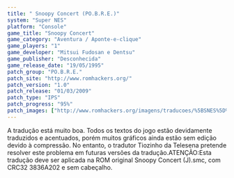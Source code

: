 ```yaml
---
title: " Snoopy Concert (PO.B.R.E.)"
system: "Super NES"
platform: "Console"
game_title: "Snoopy Concert"
game_category: "Aventura / Aponte-e-clique"
game_players: "1"
game_developer: "Mitsui Fudosan e Dentsu"
game_publisher: "Desconhecida"
game_release_date: "19/05/1995"
patch_group: "PO.B.R.E."
patch_site: "http://www.romhackers.org/"
patch_version: "1.0"
patch_release: "01/03/2009"
patch_type: "IPS"
patch_progress: "95%"
patch_images: ["http://www.romhackers.org/imagens/traducoes/%5BSNES%5D%20Snoopy%20Concert%20-%20POBRE%20-%201.png","http://www.romhackers.org/imagens/traducoes/%5BSNES%5D%20Snoopy%20Concert%20-%20POBRE%20-%202.png","http://www.romhackers.org/imagens/traducoes/%5BSNES%5D%20Snoopy%20Concert%20-%20POBRE%20-%203.png"]
---
```

A tradução está muito boa. Todos os textos do jogo estão devidamente traduzidos e acentuados, porém muitos gráficos ainda estão sem edição devido à compressão. No entanto, o tradutor Tiozinho da Telesena pretende resolver este problema em futuras versões da tradução.ATENÇÃO:Esta tradução deve ser aplicada na ROM original Snoopy Concert (J).smc, com CRC32 3836A202 e sem cabeçalho.